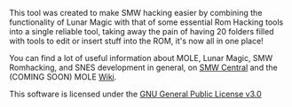 This tool was created to make SMW hacking easier by combining the functionality of Lunar Magic with that of some essential Rom Hacking tools into a single reliable tool, taking away the pain of having 20 folders filled with tools to edit or insert stuff into the ROM, it's now all in one place!

You can find a lot of useful information about MOLE, Lunar Magic, SMW Romhacking, and SNES development in general, on [SMW Central](https://www.smwcentral.net/) and the (COMING SOON) MOLE [Wiki](https://github.com/Vawlpe/MOLE-Mario-wOrLd-Editor/wiki).

This software is licensed under the [GNU General Public License v3.0](/LICENSE.md)
